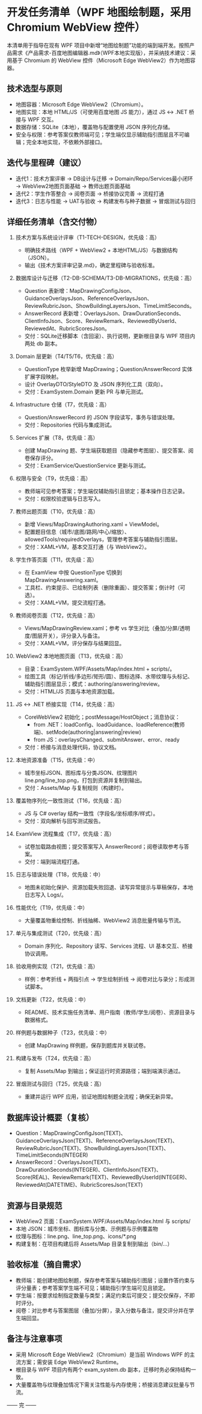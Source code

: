 # 开发任务清单（WPF 地图绘制题，采用 Chromium WebView 控件）

本清单用于指导在现有 WPF 项目中新增“地图绘制题”功能的端到端开发。按照产品需求《产品需求-百度地图编辑器.md》（WPF本地实现版），并采纳技术建议：采用基于 Chromium 的 WebView 控件（Microsoft Edge WebView2）作为地图容器。

## 技术选型与原则
- 地图容器：Microsoft Edge WebView2（Chromium）。
- 地图实现：本地 HTML/JS（可使用百度地图 JS 能力），通过 JS <-> .NET 桥接与 WPF 交互。
- 数据存储：SQLite（本地），覆盖物与配置使用 JSON 序列化存储。
- 安全与权限：参考答案仅教师端可见；学生端仅显示辅助指引图层且不可编辑；完全本地实现，不依赖外部接口。

## 迭代与里程碑（建议）
- 迭代1：技术方案评审 → DB设计与迁移 → Domain/Repo/Services最小闭环 → WebView2地图页面基础 → 教师出题页面基础
- 迭代2：学生作答整合 → 阅卷页面 → 桥接协议完善 → 流程打通
- 迭代3：日志与性能 → UAT与验收 → 构建发布与种子数据 → 冒烟测试与回归

## 详细任务清单（含交付物）
1) 技术方案与系统设计评审（T1-TECH-DESIGN，优先级：高）
   - 明确技术路线（WPF + WebView2 + 本地HTML/JS）与数据结构（JSON）。
   - 输出《技术方案评审记录.md》，确定里程碑与验收标准。

2) 数据库设计与迁移（T2-DB-SCHEMA/T3-DB-MIGRATIONS，优先级：高）
   - Question 表新增：MapDrawingConfigJson、GuidanceOverlaysJson、ReferenceOverlaysJson、ReviewRubricJson、ShowBuildingLayersJson、TimeLimitSeconds。
   - AnswerRecord 表新增：OverlaysJson、DrawDurationSeconds、ClientInfoJson、Score、ReviewRemark、ReviewedByUserId、ReviewedAt、RubricScoresJson。
   - 交付：SQLite迁移脚本（含回滚）、执行说明，更新根目录与 WPF 项目内两处 db 副本。

3) Domain 层更新（T4/T5/T6，优先级：高）
   - QuestionType 枚举新增 MapDrawing；Question/AnswerRecord 实体扩展字段映射。
   - 设计 OverlayDTO/StyleDTO 及 JSON 序列化工具（双向）。
   - 交付：ExamSystem.Domain 更新 PR 与单元测试。

4) Infrastructure 仓储（T7，优先级：高）
   - Question/AnswerRecord 的 JSON 字段读写，事务与错误处理。
   - 交付：Repositories 代码与集成测试。

5) Services 扩展（T8，优先级：高）
   - 创建 MapDrawing 题、学生端获取题目（隐藏参考图层）、提交答案、阅卷保存评分。
   - 交付：ExamService/QuestionService 更新与测试。

6) 权限与安全（T9，优先级：高）
   - 教师端可见参考答案；学生端仅辅助指引且锁定；基本操作日志记录。
   - 交付：权限校验逻辑与日志写入。

7) 教师出题页面（T10，优先级：高）
   - 新增 Views/MapDrawingAuthoring.xaml + ViewModel。
   - 配置题目信息（城市/底图/路网/中心/缩放）、allowedTools/requiredOverlays，管理参考答案与辅助指引图层。
   - 交付：XAML+VM，基本交互打通（与 WebView2）。

8) 学生作答页面（T11，优先级：高）
   - 在 ExamView 中按 QuestionType 切换到 MapDrawingAnswering.xaml。
   - 工具栏、约束提示、已绘制列表（删除重画）、提交答案；倒计时（可选）。
   - 交付：XAML+VM，提交流程打通。

9) 教师阅卷页面（T12，优先级：高）
   - Views/MapDrawingReview.xaml；参考 vs 学生对比（叠加/分屏/透明度/图层开关），评分录入与备注。
   - 交付：XAML+VM，评分保存与结果回显。

10) WebView2 本地地图页面（T13，优先级：高）
    - 目录：ExamSystem.WPF/Assets/Map/index.html + scripts/。
    - 绘图工具（标记/折线/多边形/矩形/圆）、图标选择、水带纹理与头标记、辅助指引图层显示；模式：authoring/answering/review。
    - 交付：HTML/JS 页面与本地资源加载。

11) JS <-> .NET 桥接实现（T14，优先级：高）
    - CoreWebView2 初始化；postMessage/HostObject；消息协议：
      - from .NET：loadConfig、loadGuidance、loadReference(教师端)、setMode(authoring|answering|review)
      - from JS：overlaysChanged、submitAnswer、error、ready
    - 交付：桥接与消息处理代码，协议文档。

12) 本地资源准备（T15，优先级：中）
    - 城市坐标JSON、图标库与分类JSON、纹理图片 line.png/line_top.png，打包到资源并复制到输出。
    - 交付：Assets/Map 与复制规则（构建时）。

13) 覆盖物序列化一致性测试（T16，优先级：高）
    - JS 与 C# overlay 结构一致性（字段名/坐标顺序/样式）。
    - 交付：双向解析与回写测试报告。

14) ExamView 流程集成（T17，优先级：高）
    - 试卷加载路由视图；提交答案写入 AnswerRecord；阅卷读取参考与答案。
    - 交付：端到端流程打通。

15) 日志与错误处理（T18，优先级：中）
    - 地图未初始化保护、资源加载失败回退、读写异常提示与草稿保存，本地日志写入 Logs/。

16) 性能优化（T19，优先级：中）
    - 大量覆盖物重绘控制、折线抽稀、WebView2 消息批量传输与节流。

17) 单元与集成测试（T20，优先级：高）
    - Domain 序列化、Repository 读写、Services 流程、UI 基本交互、桥接协议调用。

18) 验收用例实现（T21，优先级：高）
    - 样例：参考折线 + 两指引点 → 学生绘制折线 → 阅卷对比与录分；形成测试脚本。

19) 文档更新（T22，优先级：中）
    - README、技术实施任务清单、用户指南（教师/学生/阅卷）、资源目录与数据格式。

20) 样例题与数据种子（T23，优先级：中）
    - 创建 MapDrawing 样例题，保存到题库并关联试卷。

21) 构建与发布（T24，优先级：高）
    - 复制 Assets/Map 到输出；保证运行时资源路径；端到端演示通过。

22) 冒烟测试与回归（T25，优先级：高）
    - 重建并运行 WPF 应用，验证地图绘制题全流程；确保无新异常。

## 数据库设计概要（复核）
- Question：MapDrawingConfigJson(TEXT)、GuidanceOverlaysJson(TEXT)、ReferenceOverlaysJson(TEXT)、ReviewRubricJson(TEXT)、ShowBuildingLayersJson(TEXT)、TimeLimitSeconds(INTEGER)
- AnswerRecord：OverlaysJson(TEXT)、DrawDurationSeconds(INTEGER)、ClientInfoJson(TEXT)、Score(REAL)、ReviewRemark(TEXT)、ReviewedByUserId(INTEGER)、ReviewedAt(DATETIME)、RubricScoresJson(TEXT)

## 资源与目录规范
- WebView2 页面：ExamSystem.WPF/Assets/Map/index.html 与 scripts/
- 本地 JSON：城市坐标、图标库与分类、示例题与示例覆盖物
- 纹理与图标：line.png、line_top.png、icons/*.png
- 构建复制：在项目构建后将 Assets/Map 目录复制到输出（bin/...）

## 验收标准（摘自需求）
- 教师端：能创建地图绘制题，保存参考答案与辅助指引图层；设置作答约束与评分量表；参考答案学生端不可见；辅助指引学生端可见且锁定。
- 学生端：按要求绘制指定数量与类型；满足约束后可提交；提交仅保存，不即时评分。
- 阅卷：对比参考与答案图层（叠加/分屏），录入分数与备注，提交评分并在学生端回显。

## 备注与注意事项
- 采用 Microsoft Edge WebView2（Chromium）是当前 Windows WPF 的主流方案；需安装 Edge WebView2 Runtime。
- 根目录与 WPF 项目内有两个 exam_system.db 副本，迁移时务必保持结构一致。
- 大量覆盖物与纹理叠加情况下需关注性能与内存使用；桥接消息建议批量与节流。

—— 完 ——